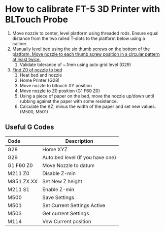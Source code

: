# How to calibrate FT-5 3D Printer with BLTouch Probe

1. Move nozzle to center, level platform using threaded rods. Ensure equal distance from the two railed T-slots to the platform below using a caliber.
2. [Manually level bed using the six thumb screws on the bottom of the platform. Move nozzle to each thumb screw position in a circular pattern at least twice.](https://youtu.be/0tt3ojJ9mMY)
   1. Validate tolerance of ~.1mm using auto grid level (G29)
3. [Find Z0 of nozzle to bed](https://youtu.be/y_1Kg45APko)
   1. Heat bed and nozzle
   2. Home Printer (G28)
   3. Move nozzle to bltouch XY position
   4. Move nozzle to Z0 position (G1 F60 Z0)
   5. Using a piece of paper on the bed, move the nozzle up/down until rubbing against the paper with some resistance.
   6. Calculate the ΔZ, minus the width of the paper and set new values. (M500, M501)

## Useful G Codes

| Code       | Description                      |
| :--------- | -------------------------------- |
| G28        | Home XYZ                         |
| G29        | Auto bed level (If you have one) |
| G1 F60 Z0  | Move Nozzle to datum             |
| M211 Z0    | Disable Z-min                    |
| M851 ZX.XX | Set New Z height                 |
| M211 S1    | Enable Z-min                     |
| M500       | Save Settings                    |
| M501       | Set Current Settings Active      |
| M503       | Get current Settings             |
| M114       | Vew Current position             |
